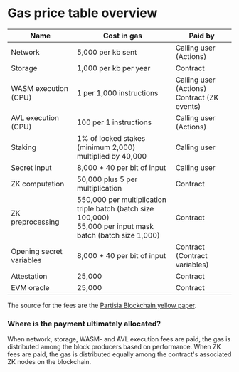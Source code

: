 # Gas price table overview

| **Name**                 | **Cost in gas**                                                                                                  | **Paid by**                                    |
|--------------------------|------------------------------------------------------------------------------------------------------------------|------------------------------------------------|
| Network                  | 5,000 per kb sent                                                                                                | Calling user (Actions)                         |
| Storage                  | 1,000 per kb per year                                                                                            | Contract                                       |
| WASM execution (CPU)     | 1 per 1,000 instructions                                                                                         | Calling user (Actions)<br>Contract (ZK events) |
| AVL execution (CPU)      | 100 per 1 instructions                                                                                           | Calling user (Actions)                         |
| Staking                  | 1% of locked stakes (minimum 2,000) multiplied by 40,000                                                         | Calling user                                   |
| Secret input             | 8,000 + 40 per bit of input                                                                                      | Calling user                                   |
| ZK computation           | 50,000 plus 5 per multiplication                                                                                 | Contract                                       |
| ZK preprocessing         | 550,000 per multiplication triple batch (batch size 100,000) <br> 55,000 per input mask batch (batch size 1,000) | Contract                                       |
| Opening secret variables | 8,000 + 40 per bit of input                                                                                      | Contract (Contract variables)                  |
| Attestation              | 25,000                                                                                                           | Contract                                       |
| EVM oracle               | 25,000                                                                                                           | Contract                                       |

The source for the fees are
the [Partisia Blockchain yellow paper](https://drive.google.com/file/d/1OX7ljrLY4IgEA1O3t3fKNH1qSO60_Qbw/view).

### Where is the payment ultimately allocated?

When network, storage, WASM- and AVL execution fees are paid, the gas is distributed among the block producers based on
performance. When ZK fees are paid, the gas is distributed equally among the contract's associated ZK nodes on the
blockchain.
